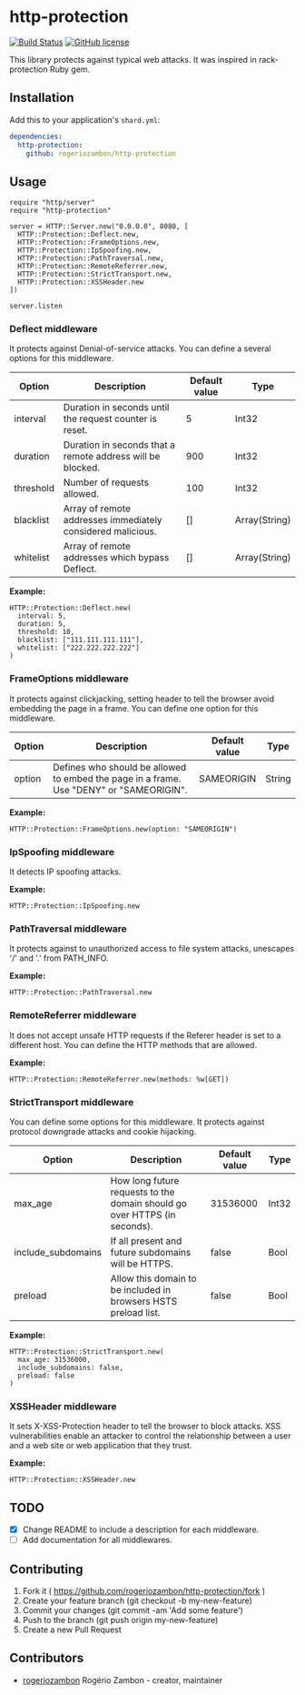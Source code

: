# http-protection

[![Build Status](https://travis-ci.org/rogeriozambon/http-protection.svg?branch=master)](https://travis-ci.org/rogeriozambon/http-protection)
[![GitHub license](https://img.shields.io/badge/license-MIT-blue.svg)](https://raw.githubusercontent.com/rogeriozambon/http-protection/master/LICENSE)

This library protects against typical web attacks. It was inspired in rack-protection Ruby gem.

## Installation

Add this to your application's `shard.yml`:

```yaml
dependencies:
  http-protection:
    github: rogeriozambon/http-protection
```

## Usage

```crystal
require "http/server"
require "http-protection"

server = HTTP::Server.new("0.0.0.0", 8080, [
  HTTP::Protection::Deflect.new,
  HTTP::Protection::FrameOptions.new,
  HTTP::Protection::IpSpoofing.new,
  HTTP::Protection::PathTraversal.new,
  HTTP::Protection::RemoteReferrer.new,
  HTTP::Protection::StrictTransport.new,
  HTTP::Protection::XSSHeader.new
])

server.listen
```

### Deflect middleware

It protects against Denial-of-service attacks. You can define a several options for this middleware.

Option | Description | Default value | Type
------ | ----------- | ------------- | ----
interval | Duration in seconds until the request counter is reset. | 5 | Int32
duration | Duration in seconds that a remote address will be blocked. | 900 | Int32
threshold | Number of requests allowed. | 100 | Int32
blacklist | Array of remote addresses immediately considered malicious. | [] | Array(String)
whitelist | Array of remote addresses which bypass Deflect. | [] | Array(String)

**Example:**

```crystal
HTTP::Protection::Deflect.new(
  interval: 5,
  duration: 5,
  threshold: 10,
  blacklist: ["111.111.111.111"],
  whitelist: ["222.222.222.222"]
)
```

### FrameOptions middleware

It protects against clickjacking, setting header to tell the browser avoid embedding the page in a frame. You can define one option for this middleware.

Option | Description | Default value | Type
------ | ----------- | ------------- | ----
option | Defines who should be allowed to embed the page in a frame. Use "DENY" or "SAMEORIGIN". | SAMEORIGIN | String

**Example:**

```crystal
HTTP::Protection::FrameOptions.new(option: "SAMEORIGIN")
```

### IpSpoofing middleware

It detects IP spoofing attacks.

**Example:**

```crystal
HTTP::Protection::IpSpoofing.new
```

### PathTraversal middleware

It protects against to unauthorized access to file system attacks, unescapes '/' and '.' from PATH_INFO.

**Example:**

```crystal
HTTP::Protection::PathTraversal.new
```

### RemoteReferrer middleware

It does not accept unsafe HTTP requests if the Referer header is set to a different host. You can define the HTTP methods that are allowed.

**Example:**

```crystal
HTTP::Protection::RemoteReferrer.new(methods: %w[GET])
```

### StrictTransport middleware

You can define some options for this middleware. It protects against protocol downgrade attacks and cookie hijacking.

Option | Description | Default value | Type
------ | ----------- | ------------- | ----
max_age | How long future requests to the domain should go over HTTPS (in seconds). | 31536000 | Int32
include_subdomains | If all present and future subdomains will be HTTPS. | false | Bool
preload | Allow this domain to be included in browsers HSTS preload list. | false | Bool

**Example:**

```crystal
HTTP::Protection::StrictTransport.new(
  max_age: 31536000,
  include_subdomains: false,
  preload: false
)
```

### XSSHeader middleware

It sets X-XSS-Protection header to tell the browser to block attacks. XSS vulnerabilities enable an attacker to control the relationship between a user and a web site or web application that they trust.

**Example:**

```crystal
HTTP::Protection::XSSHeader.new
```

## TODO

- [x] Change README to include a description for each middleware.
- [ ] Add documentation for all middlewares.

## Contributing

1. Fork it ( https://github.com/rogeriozambon/http-protection/fork )
2. Create your feature branch (git checkout -b my-new-feature)
3. Commit your changes (git commit -am 'Add some feature')
4. Push to the branch (git push origin my-new-feature)
5. Create a new Pull Request

## Contributors

- [rogeriozambon](https://github.com/rogeriozambon) Rogério Zambon - creator, maintainer
